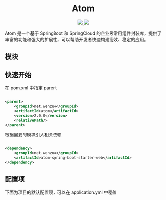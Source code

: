 <h1 align="center">Atom</h1>

<p align="center">
	<a target="_blank" href="https://central.sonatype.com/artifact/net.wenzuo/atom">
		<img src="https://img.shields.io/maven-central/v/net.wenzuo/atom.svg?label=Maven%20Central" />
	</a>
	<a target="_blank" href="https://www.oracle.com/technetwork/java/javase/downloads/index.html">
		<img src="https://img.shields.io/badge/JDK-17+-blue.svg" />
	</a>
</p>

Atom 是一个基于 SpringBoot 和 SpringCloud 的企业级常用组件封装库，提供了丰富的功能和强大的扩展性，可以帮助开发者快速构建高效、稳定的应用。

## 模块

## 快速开始

在 pom.xml 中指定 parent

```xml

<parent>
    <groupId>net.wenzuo</groupId>
    <artifactId>atom</artifactId>
    <version>2.0.0</version>
    <relativePath/>
</parent>
```

根据需要的模块引入相关依赖

```xml

<dependency>
    <groupId>net.wenzuo</groupId>
    <artifactId>atom-spring-boot-starter-web</artifactId>
</dependency>
```

## 配置项

下面为项目的默认配置项，可以在 application.yml 中覆盖

```yaml

```